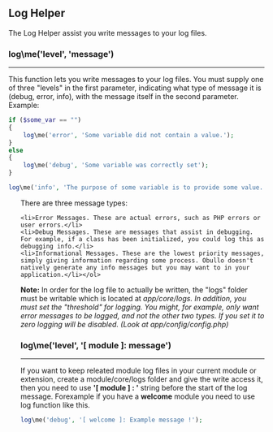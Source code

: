 ## Log Helper

The Log Helper assist you write messages to your log files.

### log\me('level', 'message')

------

This function lets you write messages to your log files. You must supply one of three "levels" in the first parameter, indicating what type of message it is (debug, error, info), with the message itself in the second parameter. Example:

```php
if ($some_var == "")
{
    log\me('error', 'Some variable did not contain a value.');
}
else
{
    log\me('debug', 'Some variable was correctly set');
}

log\me('info', 'The purpose of some variable is to provide some value.');
```

<ol>
There are three message types:

    <li>Error Messages. These are actual errors, such as PHP errors or user errors.</li>
    <li>Debug Messages. These are messages that assist in debugging. For example, if a class has been initialized, you could log this as debugging info.</li>
    <li>Informational Messages. These are the lowest priority messages, simply giving information regarding some process. Obullo doesn't natively generate any info messages but you may want to in your application.</li></ol>

**Note:** In order for the log file to actually be written, the "logs" folder must be writable which is located at <dfn>app/core/logs<dfn>. In addition, you must set the "threshold" for logging. You might, for example, only want error messages to be logged, and not the other two types. If you set it to zero logging will be disabled. (Look at <dfn>app/config/config.php</dfn>)

### log\me('level', '[ module ]: message')

------

If you want to keep releated module log files in your current module or extension, create a module/core/logs folder and give the write access it, then you need to use <b>'[ module ] : '</b> string before the start of the log message. Forexample if you have a <b>welcome</b> module you need to use log function like this.

```php
log\me('debug', '[ welcome ]: Example message !');
```
